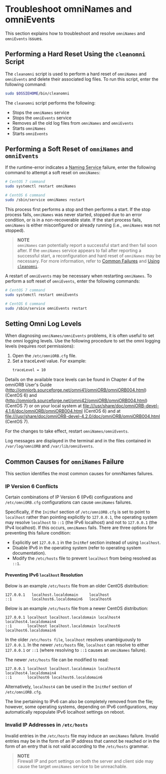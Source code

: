 # Troubleshoot omniNames and omniEvents

This section explains how to troubleshoot and resolve `omniNames` and `omniEvents` issues.

## Performing a Hard Reset Using the `cleanomni` Script

The `cleanomni` script is used to perform a hard reset of `omniNames` and `omniEvents` and delete their associated log files. To run this script, enter the following command:

```bash
sudo $OSSIEHOME/bin/cleanomni
```

The `cleanomni` script performs the following:

- Stops the `omniNames` service
- Stops the `omniEvents` service
- Removes all the old log files from `omniNames` and `omniEvents`
- Starts `omniNames`
- Starts `omniEvents`

## Performing a Soft Reset of `omniNames` and `omniEvents`

If the runtime-error indicates a <abbr title="See Glossary.">Naming Service</abbr> failure, enter the following command to attempt a soft reset on `omniNames`:

```bash
# CentOS 7 command
sudo systemctl restart omniNames

# CentOS 6 command
sudo /sbin/service omniNames restart
```

This process first performs a stop and then performs a start. If the stop process fails, `omniNames` was never started, stopped due to an error condition, or is in a non-recoverable state. If the start process fails, `omniNames` is either misconfigured or already running (i.e., `omniNames` was not stopped).


> **NOTE**  
> `omniNames` can potentially report a successful start and then fail soon after. If the `omniNames` service appears to fail after reporting a successful start, a reconfiguration and hard reset of `omniNames` may be necessary. For more information, refer to [Common Failures](#common-causes-for-omninames-failure) and [Using `cleanomni`](#performing-a-hard-reset-using-the-cleanomni-script).  

A restart of `omniEvents` may be necessary when restarting `omniNames`. To perform a soft reset of `omniEvents`, enter the following commands:

```bash
# CentOS 7 command
sudo systemctl restart omniEvents

# CentOS 6 command
sudo /sbin/service omniEvents restart
```

## Setting Omni Log Levels

When diagnosing `omniNames/omniEvents` problems, it is often useful to set the omni logging levels. Use the following procedure to set the omni logging levels (requires root permissions):

1.  Open the `/etc/omniORB.cfg` file.
2.  Set a traceLevel value. For example:
    ```bash
    traceLevel = 10
    ```

Details on the available trace levels can be found in Chapter 4 of the omniORB User's Guide (http://omniorb.sourceforge.net/omni41/omniORB/omniORB004.html) (CentOS 6) and (http://omniorb.sourceforge.net/omni42/omniORB/omniORB004.html) (CentOS 7) or on your local system at <file:///usr/share/doc/omniORB-devel-4.1.6/doc/omniORB/omniORB004.html> (CentOS 6) and at <file:///usr/share/doc/omniORB-devel-4.2.0/doc/omniORB/omniORB004.html> (CentOS 7).

For the changes to take effect, restart `omniNames/omniEvents`.

Log messages are displayed in the terminal and in the files contained in `/var/log/omniORB` and `/var/lib/omniEvents`.

## Common Causes for `omniNames` Failure

This section identifies the most common causes for omniNames failures.

### IP Version 6 Conflicts

Certain combinations of IP Version 6 (IPv6) configurations and `/etc/omniORB.cfg` configurations can cause `omniNames` failures.

Specifically, if the `InitRef` section of `/etc/omniORB.cfg` is set to point to `localhost` rather than pointing explicitly to `127.0.0.1`, the operating system may resolve `localhost` to `::1` (the IPv6 localhost) and not to `127.0.0.1` (the IPv4 localhost). If this occurs, `omniNames` fails. There are three options for preventing this failure condition:

  - Explicitly set `127.0.0.1` in the `InitRef` section instead of using `localhost`.
  - Disable IPv6 in the operating system (refer to operating system documentation).
  - Modify the `/etc/hosts` file to prevent `localhost` from being resolved as `::1`.

#### Preventing IPv6 `localhost` Resolution

Below is an example `/etc/hosts` file from an older CentOS distribution:

```/etc/hosts
127.0.0.1   localhost.localdomain     localhost
::1         localhost6.localdomain6   localhost6
```

Below is an example `/etc/hosts` file from a newer CentOS distribution:

```/etc/hosts
127.0.0.1 localhost localhost.localdomain localhost4 localhost4.localdomain4
::1       localhost localhost.localdomain localhost6 localhost6.localdomain6
```

In the older `/etc/hosts file`, `localhost` resolves unambiguously to `127.0.0.1`. In the newer `/etc/hosts` file, `localhost` can resolve to either `127.0.0.1` or `::1` (where resolving to `::1` causes an `omniNames` failure).

The newer `/etc/hosts` file can be modified to read:

```/etc/hosts
127.0.0.1 localhost localhost.localdomain localhost4 localhost4.localdomain4
::1       localhost6 localhost6.localdomain6
```

Alternatively, `localhost4` can be used in the `InitRef` section of `/etc/omniORB.cfg`.

The line pertaining to IPv6 can also be completely removed from the file; however, some operating systems, depending on IPv6 configurations, may automatically repopulate IPv6 localhost settings on reboot.

### Invalid IP Addresses in `/etc/hosts`

Invalid entries in the `/etc/hosts` file may induce an `omniNames` failure. Invalid entries may be in the form of an IP address that cannot be reached or in the form of an entry that is not valid according to the `/etc/hosts` grammar.

> **NOTE**  
> Firewall IP and port settings on both the server and client side may cause the target `omniNames` service to be unreachable.  
